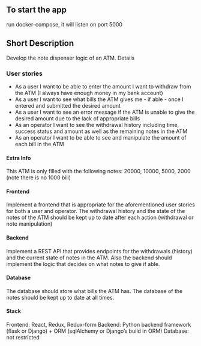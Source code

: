 ## To start the app
run docker-compose, it will listen on port 5000

## Short Description
Develop the note dispenser logic of an ATM.
Details

### User stories
- As a user I want to be able to enter the amount I want to withdraw from the ATM (I
always have enough money in my bank account)
- As a user I want to see what bills the ATM gives me - if able - once I entered and
submitted the desired amount
- As a user I want to see an error message if the ATM is unable to give the desired
amount due to the lack of appropriate bills
- As an operator I want to see the withdrawal history including time, success status and
amount as well as the remaining notes in the ATM
- As an operator I want to be able to see and manipulate the amount of each bill in the
ATM

#### Extra Info
This ATM is only filled with the following notes: 20000, 10000, 5000, 2000 (note there is no
1000 bill)

#### Frontend
Implement a frontend that is appropriate for the aforementioned user stories for both a user and
operator.
The withdrawal history and the state of the notes of the ATM should be kept up to date after
each action (withdrawal or note manipulation)

#### Backend
Implement a REST API that provides endpoints for the withdrawals (history) and the current
state of notes in the ATM.
Also the backend should implement the logic that decides on what notes to give if able.

#### Database
The database should store what bills the ATM has. The database of the notes should be kept up
to date at all times.

#### Stack
Frontend: React, Redux, Redux-form
Backend: Python backend framework (flask or Django) + ORM (sqlAlchemy or Django’s build in
ORM)
Database: not restricted
